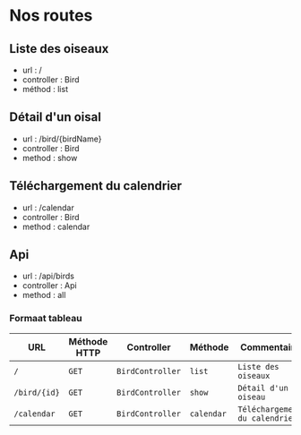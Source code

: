 # Nos routes

## Liste des oiseaux

* url : /
* controller : Bird
* méthod : list

## Détail d'un oisal

* url : /bird/{birdName}
* controller : Bird
* method : show

## Téléchargement du calendrier

* url : /calendar
* controller : Bird
* method : calendar

## Api

* url : /api/birds
* controller : Api
* method : all

### Formaat tableau

| URL | Méthode HTTP | Controller | Méthode | Commentaire |
|--|--|--|--|--|
| `/` | `GET` | `BirdController` | `list` | `Liste des oiseaux` 
| `/bird/{id}` | `GET` | `BirdController` | `show` | `Détail d'un oiseau` |
| `/calendar` | `GET` | `BirdController` | `calendar` | `Téléchargement du calendrier` |
